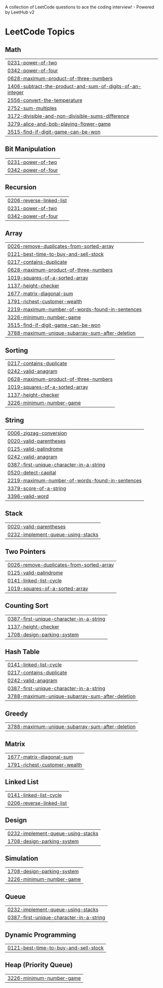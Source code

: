A collection of LeetCode questions to ace the coding interview! - Powered by LeetHub v2

<!---LeetCode Topics Start-->
# LeetCode Topics
## Math
|  |
| ------- |
| [0231-power-of-two](https://github.com/adityaprasad502/LeetCode/tree/master/0231-power-of-two) |
| [0342-power-of-four](https://github.com/adityaprasad502/LeetCode/tree/master/0342-power-of-four) |
| [0628-maximum-product-of-three-numbers](https://github.com/adityaprasad502/LeetCode/tree/master/0628-maximum-product-of-three-numbers) |
| [1406-subtract-the-product-and-sum-of-digits-of-an-integer](https://github.com/adityaprasad502/LeetCode/tree/master/1406-subtract-the-product-and-sum-of-digits-of-an-integer) |
| [2556-convert-the-temperature](https://github.com/adityaprasad502/LeetCode/tree/master/2556-convert-the-temperature) |
| [2752-sum-multiples](https://github.com/adityaprasad502/LeetCode/tree/master/2752-sum-multiples) |
| [3172-divisible-and-non-divisible-sums-difference](https://github.com/adityaprasad502/LeetCode/tree/master/3172-divisible-and-non-divisible-sums-difference) |
| [3279-alice-and-bob-playing-flower-game](https://github.com/adityaprasad502/LeetCode/tree/master/3279-alice-and-bob-playing-flower-game) |
| [3515-find-if-digit-game-can-be-won](https://github.com/adityaprasad502/LeetCode/tree/master/3515-find-if-digit-game-can-be-won) |
## Bit Manipulation
|  |
| ------- |
| [0231-power-of-two](https://github.com/adityaprasad502/LeetCode/tree/master/0231-power-of-two) |
| [0342-power-of-four](https://github.com/adityaprasad502/LeetCode/tree/master/0342-power-of-four) |
## Recursion
|  |
| ------- |
| [0206-reverse-linked-list](https://github.com/adityaprasad502/LeetCode/tree/master/0206-reverse-linked-list) |
| [0231-power-of-two](https://github.com/adityaprasad502/LeetCode/tree/master/0231-power-of-two) |
| [0342-power-of-four](https://github.com/adityaprasad502/LeetCode/tree/master/0342-power-of-four) |
## Array
|  |
| ------- |
| [0026-remove-duplicates-from-sorted-array](https://github.com/adityaprasad502/LeetCode/tree/master/0026-remove-duplicates-from-sorted-array) |
| [0121-best-time-to-buy-and-sell-stock](https://github.com/adityaprasad502/LeetCode/tree/master/0121-best-time-to-buy-and-sell-stock) |
| [0217-contains-duplicate](https://github.com/adityaprasad502/LeetCode/tree/master/0217-contains-duplicate) |
| [0628-maximum-product-of-three-numbers](https://github.com/adityaprasad502/LeetCode/tree/master/0628-maximum-product-of-three-numbers) |
| [1019-squares-of-a-sorted-array](https://github.com/adityaprasad502/LeetCode/tree/master/1019-squares-of-a-sorted-array) |
| [1137-height-checker](https://github.com/adityaprasad502/LeetCode/tree/master/1137-height-checker) |
| [1677-matrix-diagonal-sum](https://github.com/adityaprasad502/LeetCode/tree/master/1677-matrix-diagonal-sum) |
| [1791-richest-customer-wealth](https://github.com/adityaprasad502/LeetCode/tree/master/1791-richest-customer-wealth) |
| [2219-maximum-number-of-words-found-in-sentences](https://github.com/adityaprasad502/LeetCode/tree/master/2219-maximum-number-of-words-found-in-sentences) |
| [3226-minimum-number-game](https://github.com/adityaprasad502/LeetCode/tree/master/3226-minimum-number-game) |
| [3515-find-if-digit-game-can-be-won](https://github.com/adityaprasad502/LeetCode/tree/master/3515-find-if-digit-game-can-be-won) |
| [3788-maximum-unique-subarray-sum-after-deletion](https://github.com/adityaprasad502/LeetCode/tree/master/3788-maximum-unique-subarray-sum-after-deletion) |
## Sorting
|  |
| ------- |
| [0217-contains-duplicate](https://github.com/adityaprasad502/LeetCode/tree/master/0217-contains-duplicate) |
| [0242-valid-anagram](https://github.com/adityaprasad502/LeetCode/tree/master/0242-valid-anagram) |
| [0628-maximum-product-of-three-numbers](https://github.com/adityaprasad502/LeetCode/tree/master/0628-maximum-product-of-three-numbers) |
| [1019-squares-of-a-sorted-array](https://github.com/adityaprasad502/LeetCode/tree/master/1019-squares-of-a-sorted-array) |
| [1137-height-checker](https://github.com/adityaprasad502/LeetCode/tree/master/1137-height-checker) |
| [3226-minimum-number-game](https://github.com/adityaprasad502/LeetCode/tree/master/3226-minimum-number-game) |
## String
|  |
| ------- |
| [0006-zigzag-conversion](https://github.com/adityaprasad502/LeetCode/tree/master/0006-zigzag-conversion) |
| [0020-valid-parentheses](https://github.com/adityaprasad502/LeetCode/tree/master/0020-valid-parentheses) |
| [0125-valid-palindrome](https://github.com/adityaprasad502/LeetCode/tree/master/0125-valid-palindrome) |
| [0242-valid-anagram](https://github.com/adityaprasad502/LeetCode/tree/master/0242-valid-anagram) |
| [0387-first-unique-character-in-a-string](https://github.com/adityaprasad502/LeetCode/tree/master/0387-first-unique-character-in-a-string) |
| [0520-detect-capital](https://github.com/adityaprasad502/LeetCode/tree/master/0520-detect-capital) |
| [2219-maximum-number-of-words-found-in-sentences](https://github.com/adityaprasad502/LeetCode/tree/master/2219-maximum-number-of-words-found-in-sentences) |
| [3379-score-of-a-string](https://github.com/adityaprasad502/LeetCode/tree/master/3379-score-of-a-string) |
| [3396-valid-word](https://github.com/adityaprasad502/LeetCode/tree/master/3396-valid-word) |
## Stack
|  |
| ------- |
| [0020-valid-parentheses](https://github.com/adityaprasad502/LeetCode/tree/master/0020-valid-parentheses) |
| [0232-implement-queue-using-stacks](https://github.com/adityaprasad502/LeetCode/tree/master/0232-implement-queue-using-stacks) |
## Two Pointers
|  |
| ------- |
| [0026-remove-duplicates-from-sorted-array](https://github.com/adityaprasad502/LeetCode/tree/master/0026-remove-duplicates-from-sorted-array) |
| [0125-valid-palindrome](https://github.com/adityaprasad502/LeetCode/tree/master/0125-valid-palindrome) |
| [0141-linked-list-cycle](https://github.com/adityaprasad502/LeetCode/tree/master/0141-linked-list-cycle) |
| [1019-squares-of-a-sorted-array](https://github.com/adityaprasad502/LeetCode/tree/master/1019-squares-of-a-sorted-array) |
## Counting Sort
|  |
| ------- |
| [0387-first-unique-character-in-a-string](https://github.com/adityaprasad502/LeetCode/tree/master/0387-first-unique-character-in-a-string) |
| [1137-height-checker](https://github.com/adityaprasad502/LeetCode/tree/master/1137-height-checker) |
| [1708-design-parking-system](https://github.com/adityaprasad502/LeetCode/tree/master/1708-design-parking-system) |
## Hash Table
|  |
| ------- |
| [0141-linked-list-cycle](https://github.com/adityaprasad502/LeetCode/tree/master/0141-linked-list-cycle) |
| [0217-contains-duplicate](https://github.com/adityaprasad502/LeetCode/tree/master/0217-contains-duplicate) |
| [0242-valid-anagram](https://github.com/adityaprasad502/LeetCode/tree/master/0242-valid-anagram) |
| [0387-first-unique-character-in-a-string](https://github.com/adityaprasad502/LeetCode/tree/master/0387-first-unique-character-in-a-string) |
| [3788-maximum-unique-subarray-sum-after-deletion](https://github.com/adityaprasad502/LeetCode/tree/master/3788-maximum-unique-subarray-sum-after-deletion) |
## Greedy
|  |
| ------- |
| [3788-maximum-unique-subarray-sum-after-deletion](https://github.com/adityaprasad502/LeetCode/tree/master/3788-maximum-unique-subarray-sum-after-deletion) |
## Matrix
|  |
| ------- |
| [1677-matrix-diagonal-sum](https://github.com/adityaprasad502/LeetCode/tree/master/1677-matrix-diagonal-sum) |
| [1791-richest-customer-wealth](https://github.com/adityaprasad502/LeetCode/tree/master/1791-richest-customer-wealth) |
## Linked List
|  |
| ------- |
| [0141-linked-list-cycle](https://github.com/adityaprasad502/LeetCode/tree/master/0141-linked-list-cycle) |
| [0206-reverse-linked-list](https://github.com/adityaprasad502/LeetCode/tree/master/0206-reverse-linked-list) |
## Design
|  |
| ------- |
| [0232-implement-queue-using-stacks](https://github.com/adityaprasad502/LeetCode/tree/master/0232-implement-queue-using-stacks) |
| [1708-design-parking-system](https://github.com/adityaprasad502/LeetCode/tree/master/1708-design-parking-system) |
## Simulation
|  |
| ------- |
| [1708-design-parking-system](https://github.com/adityaprasad502/LeetCode/tree/master/1708-design-parking-system) |
| [3226-minimum-number-game](https://github.com/adityaprasad502/LeetCode/tree/master/3226-minimum-number-game) |
## Queue
|  |
| ------- |
| [0232-implement-queue-using-stacks](https://github.com/adityaprasad502/LeetCode/tree/master/0232-implement-queue-using-stacks) |
| [0387-first-unique-character-in-a-string](https://github.com/adityaprasad502/LeetCode/tree/master/0387-first-unique-character-in-a-string) |
## Dynamic Programming
|  |
| ------- |
| [0121-best-time-to-buy-and-sell-stock](https://github.com/adityaprasad502/LeetCode/tree/master/0121-best-time-to-buy-and-sell-stock) |
## Heap (Priority Queue)
|  |
| ------- |
| [3226-minimum-number-game](https://github.com/adityaprasad502/LeetCode/tree/master/3226-minimum-number-game) |
<!---LeetCode Topics End-->
